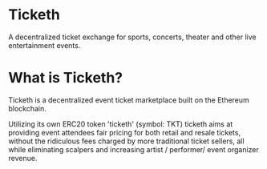 # Ticketh
A decentralized ticket exchange for sports, concerts, theater and other live entertainment events.

# What is Ticketh?
Ticketh is a decentralized event ticket marketplace built on the Ethereum blockchain. 

Utilizing its own ERC20 token 'ticketh' (symbol: TKT) ticketh aims at providing event attendees fair pricing for both retail and resale tickets, without the ridiculous fees charged by more traditional ticket sellers, all while eliminating scalpers and increasing artist / performer/ event organizer revenue.
